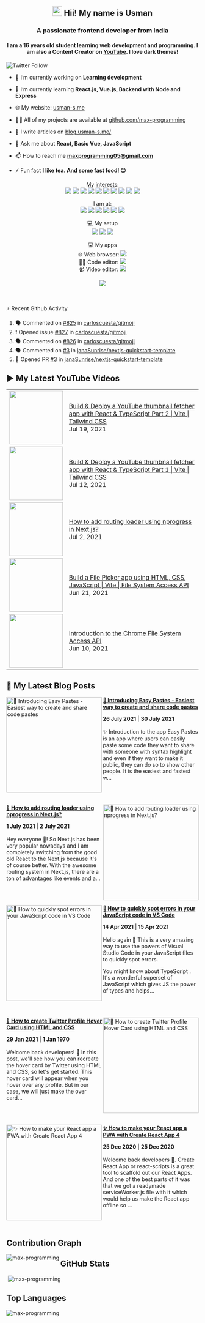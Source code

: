 <h2 align="center"><img src="https://media.giphy.com/media/hvRJCLFzcasrR4ia7z/giphy.gif" width="25px"> Hii! My name is Usman</h2>
<h3 align="center">A passionate frontend developer from India</h3>
<h4 align="center">
  I am a 16 years old student learning web development and programming. I am also a Content Creator on <a href="https://youtube.com/MaxProgramming">YouTube</a>. I love dark themes!
</h4>

![Twitter Follow](https://img.shields.io/twitter/follow/MaxProgramming1?color=1DA1F2&logo=Twitter&style=for-the-badge)

- 🔭 I’m currently working on **Learning development**

- 🌱 I’m currently learning **React.js, Vue.js, Backend with Node and Express**

- 🌐 My website: [usman-s.me](https://usman-s.me)

- 👨‍💻 All of my projects are available at [github.com/max-programming](https://github.com/max-programming)

- 📝 I write articles on [blog.usman-s.me/](https://blog.usman-s.me/)

- 💬 Ask me about **React, Basic Vue, JavaScript**

- 📫 How to reach me **maxprogramming05@gmail.com**

- ⚡ Fun fact **I like tea. And some fast food! 😉**

<!--<p align="center">
<a href="https://twitter.com/maxprogramming1" target="blank"><img align="center" src="https://cdn.jsdelivr.net/npm/simple-icons@3.0.1/icons/twitter.svg" alt="maxprogramming1" height="30" width="30" /></a>
<a href="https://stackoverflow.com/users/11727541" target="blank"><img align="center" src="https://cdn.jsdelivr.net/npm/simple-icons@3.0.1/icons/stackoverflow.svg" alt="11727541" height="30" width="30" /></a>
<a href="https://codesandbox.com/max-programming" target="blank"><img align="center" src="https://cdn.jsdelivr.net/npm/simple-icons@3.0.1/icons/codesandbox.svg" alt="max-programming" height="30" width="30" /></a>
<a href="https://fb.com/usman.sabuwala.7" target="blank"><img align="center" src="https://cdn.jsdelivr.net/npm/simple-icons@3.0.1/icons/facebook.svg" alt="usman sabuwala" height="30" width="30" /></a>
<a href="https://instagram.com/usmansabuwala7" target="blank"><img align="center" src="https://cdn.jsdelivr.net/npm/simple-icons@3.0.1/icons/instagram.svg" alt="usmansabuwala7" height="30" width="30" /></a>
<a href="https://www.youtube.com/c/max programming" target="blank"><img align="center" src="https://cdn.jsdelivr.net/npm/simple-icons@3.0.1/icons/youtube.svg" alt="max programming" height="30" width="30" /></a>
</p>-->
<!-- <p align="left"><img src="https://devicons.github.io/devicon/devicon.git/icons/bootstrap/bootstrap-plain.svg" alt="bootstrap" width="40" height="40"/> <img src="https://devicons.github.io/devicon/devicon.git/icons/css3/css3-original-wordmark.svg" alt="css3" width="40" height="40"/> <img src="https://devicons.github.io/devicon/devicon.git/icons/electron/electron-original.svg" alt="electron" width="40" height="40"/> <img src="https://devicons.github.io/devicon/devicon.git/icons/html5/html5-original-wordmark.svg" alt="html5" width="40" height="40"/> <img src="https://devicons.github.io/devicon/devicon.git/icons/javascript/javascript-original.svg" alt="javascript" width="40" height="40"/> <img src="https://devicons.github.io/devicon/devicon.git/icons/linux/linux-original.svg" alt="linux" width="40" height="40"/> <img src="https://devicons.github.io/devicon/devicon.git/icons/python/python-original.svg" alt="python" width="40" height="40"/> <img src="https://devicons.github.io/devicon/devicon.git/icons/react/react-original-wordmark.svg" alt="react" width="40" height="40"/> <img src="https://devicons.github.io/devicon/devicon.git/icons/vuejs/vuejs-original-wordmark.svg" alt="vuejs" width="40" height="40"/></p> -->
<p align="center">
  My interests: <br>
  <img src="https://img.shields.io/badge/html5%20-%23E34F26.svg?&style=for-the-badge&logo=html5&logoColor=white">
  <img src="https://img.shields.io/badge/css3%20-%231572B6.svg?&style=for-the-badge&logo=css3&logoColor=white">
  <img src="https://img.shields.io/badge/javascript%20-%23323330.svg?&style=for-the-badge&logo=javascript&logoColor=%23F7DF1E">
  <img src="https://img.shields.io/badge/python%20-%2314354C.svg?&style=for-the-badge&logo=python&logoColor=white">
  <img src="https://img.shields.io/badge/node.js%20-%2343853D.svg?&style=for-the-badge&logo=node.js&logoColor=white">
  <img src="https://img.shields.io/badge/express.js%20-%23404d59.svg?&style=for-the-badge">
  <img src="https://img.shields.io/badge/react%20-%2320232a.svg?&style=for-the-badge&logo=react&logoColor=%2361DAFB">
  <img src="https://img.shields.io/badge/material%20ui%20-%230081CB.svg?&style=for-the-badge&logo=material-ui&logoColor=white">
  <img src="https://img.shields.io/badge/vuejs%20-%2335495e.svg?&style=for-the-badge&logo=vue.js&logoColor=%234FC08D">
  <img src="https://img.shields.io/badge/electron%20-%2320232e.svg?&style=for-the-badge&logo=electron&logoColor=%47848F">
</p>

<p align="center">
  I am at: <br>
  <a href="https://youtube.com/MaxProgramming"><img src="https://img.shields.io/badge/youtube-%23FF0000.svg?&style=for-the-badge&logo=youtube&logoColor=white"></a>
  <a href="https://www.facebook.com/usman.sabuwala.7"><img src="https://img.shields.io/badge/facebook-%231877F2.svg?&style=for-the-badge&logo=facebook&logoColor=white"></a>
  <a href="https://www.instagram.com/usmansabuwala7/"><img src="https://img.shields.io/badge/instagram-%23E4405F.svg?&style=for-the-badge&logo=instagram&logoColor=white"></a>
  <a href="https://twitter.com/MaxProgramming1"><img src="https://img.shields.io/badge/twitter-%231DA1F2.svg?&style=for-the-badge&logo=twitter&logoColor=white"></a>
  <a href="https://blog.usman-s.me/"><img src="https://img.shields.io/badge/Hashnode-%232962FF.svg?&style=for-the-badge&logo=hashnode&logoColor=white"></a>
  <a href="https://dev.to/maxprogramming"><img src="https://img.shields.io/badge/DEV.TO-%230A0A0A.svg?&style=for-the-badge&logo=dev.to&logoColor=white"></a>
</p>
<p align="center">
 💻 My setup <br>
  <img src="https://img.shields.io/badge/windows-0078D6?logo=windows&logoColor=white&style=for-the-badge">
  <img src="https://img.shields.io/badge/intel-core%20i3%203rd-%230071C5.svg?&style=for-the-badge&logo=intel&logoColor=white">
  <img src="https://img.shields.io/badge/RAM-8GB-%230071C5.svg?&style=for-the-badge&logoColor=white" />
</p>
<p align="center">
 💻 My apps <br>
  🌐 Web browser: <a htef="https://microsoftedge.com"><img src="https://img.shields.io/badge/microsoft edge-0078D6?logo=microsoft-edge&logoColor=white&style=for-the-badge&color=31BAE4"></a>
  <br>
  👨‍💻 Code editor: <a href="https://code.visualstudio.com"><img src="https://img.shields.io/badge/VS Code-0078D6?logo=visual-studio-code&logoColor=white&style=for-the-badge&color=0086D1"></a>
  <br>
  📹 Video editor: <a href="http://shotcut.org/"><img src="https://img.shields.io/badge/shotcut-0078D6?logoColor=white&style=for-the-badge&color=115C77"></a>
</p>
<p align="center"> 
  <img src="https://profile-counter.glitch.me/max-programming/count.svg" />
</p>
<br />
<br />

  <summary>⚡ Recent Github Activity</summary>

<!--START_SECTION:activity-->
1. 🗣 Commented on [#825](https://github.com/carloscuesta/gitmoji/issues/825) in [carloscuesta/gitmoji](https://github.com/carloscuesta/gitmoji)
2. ❗️ Opened issue [#827](https://github.com/carloscuesta/gitmoji/issues/827) in [carloscuesta/gitmoji](https://github.com/carloscuesta/gitmoji)
3. 🗣 Commented on [#826](https://github.com/carloscuesta/gitmoji/issues/826) in [carloscuesta/gitmoji](https://github.com/carloscuesta/gitmoji)
4. 🗣 Commented on [#3](https://github.com/janaSunrise/nextjs-quickstart-template/issues/3) in [janaSunrise/nextjs-quickstart-template](https://github.com/janaSunrise/nextjs-quickstart-template)
5. 💪 Opened PR [#3](https://github.com/janaSunrise/nextjs-quickstart-template/pull/3) in [janaSunrise/nextjs-quickstart-template](https://github.com/janaSunrise/nextjs-quickstart-template)
<!--END_SECTION:activity-->

<!--START_SECTION:waka-->
<!--END_SECTION:waka-->

## ▶ My Latest YouTube Videos
<table>
  <tbody>
<!-- YOUTUBE:START --><tr><td><a href="https://www.youtube.com/watch?v=m2gdCjrksgQ"><img width="140px" src="https://i.ytimg.com/vi/m2gdCjrksgQ/mqdefault.jpg"></a></td>
<td><a href="https://www.youtube.com/watch?v=m2gdCjrksgQ">Build & Deploy a YouTube thumbnail fetcher app with React & TypeScript Part 2 | Vite | Tailwind CSS</a><br/>Jul 19, 2021</td></tr>
<tr><td><a href="https://www.youtube.com/watch?v=2X1xIiMnB6o"><img width="140px" src="https://i.ytimg.com/vi/2X1xIiMnB6o/mqdefault.jpg"></a></td>
<td><a href="https://www.youtube.com/watch?v=2X1xIiMnB6o">Build & Deploy a YouTube thumbnail fetcher app with React & TypeScript Part 1 | Vite | Tailwind CSS</a><br/>Jul 12, 2021</td></tr>
<tr><td><a href="https://www.youtube.com/watch?v=oD0CIe14M5I"><img width="140px" src="https://i.ytimg.com/vi/oD0CIe14M5I/mqdefault.jpg"></a></td>
<td><a href="https://www.youtube.com/watch?v=oD0CIe14M5I">How to add routing loader using nprogress in Next.js?</a><br/>Jul 2, 2021</td></tr>
<tr><td><a href="https://www.youtube.com/watch?v=aSGV-j8dTwY"><img width="140px" src="https://i.ytimg.com/vi/aSGV-j8dTwY/mqdefault.jpg"></a></td>
<td><a href="https://www.youtube.com/watch?v=aSGV-j8dTwY">Build a File Picker app using HTML, CSS, JavaScript | Vite | File System Access API</a><br/>Jun 21, 2021</td></tr>
<tr><td><a href="https://www.youtube.com/watch?v=QDiA6auJaMg"><img width="140px" src="https://i.ytimg.com/vi/QDiA6auJaMg/mqdefault.jpg"></a></td>
<td><a href="https://www.youtube.com/watch?v=QDiA6auJaMg">Introduction to the Chrome File System Access API</a><br/>Jun 10, 2021</td></tr>
<!-- YOUTUBE:END -->
  </tbody>
 <table>
   
## 👀 My Latest Blog Posts 
   
<!-- HASHNODE_BLOG:START -->
<p align="left">
<a href="blog.usman-s.me/introducing-easy-pastes-easiest-way-to-create-and-share-code-pastes" title="🎉 Introducing Easy Pastes - Easiest way to create and share code pastes"><img src="https://cdn.hashnode.com/res/hashnode/image/upload/v1627290238311/Zje5ihf50.png" alt="🎉 Introducing Easy Pastes - Easiest way to create and share code pastes" width="250px" align="left" /></a>
<a href="blog.usman-s.me/introducing-easy-pastes-easiest-way-to-create-and-share-code-pastes" title="🎉 Introducing Easy Pastes - Easiest way to create and share code pastes"><strong>🎉 Introducing Easy Pastes - Easiest way to create and share code pastes</strong></a>
<div><strong>26 July 2021</strong> | <strong>30 July 2021</strong></div>
<br/> ✨ Introduction to the app
Easy Pastes is an app where users can easily paste some code they want to share with someone with syntax highlight and even if they want to make it public, they can do so to show other people.
It is the easiest and fastest w... </p> <br/> <br/>
<p align="left">
<a href="blog.usman-s.me/how-to-add-routing-loader-using-nprogress-in-nextjs" title="💫 How to add routing loader using nprogress in Next.js?"><img src="https://cdn.hashnode.com/res/hashnode/image/upload/v1625221932414/rjbSj_res.png" alt="💫 How to add routing loader using nprogress in Next.js?" width="250px" align="right" /></a>
<a href="blog.usman-s.me/how-to-add-routing-loader-using-nprogress-in-nextjs" title="💫 How to add routing loader using nprogress in Next.js?"><strong>💫 How to add routing loader using nprogress in Next.js?</strong></a>
<div><strong>1 July 2021</strong> | <strong>2 July 2021</strong></div>
<br/> Hey everyone 👋!
So Next.js has been very popular nowadays and I am completely switching from the good old React to the Next.js because it's of course better.
With the awesome routing system in Next.js, there are a ton of advantages like events and a... </p> <br/> <br/>
<p align="left">
<a href="blog.usman-s.me/how-to-quickly-spot-errors-in-your-javascript-code-in-vs-code" title="🐛 How to quickly spot errors in your JavaScript code in VS Code"><img src="https://cdn.hashnode.com/res/hashnode/image/upload/v1618404188804/JCkGJFKhD.png" alt="🐛 How to quickly spot errors in your JavaScript code in VS Code" width="250px" align="left" /></a>
<a href="blog.usman-s.me/how-to-quickly-spot-errors-in-your-javascript-code-in-vs-code" title="🐛 How to quickly spot errors in your JavaScript code in VS Code"><strong>🐛 How to quickly spot errors in your JavaScript code in VS Code</strong></a>
<div><strong>14 Apr 2021</strong> | <strong>15 Apr 2021</strong></div>
<br/> Hello again 👋
This is a very amazing way to use the powers of Visual Studio Code in your JavaScript files to quickly spot errors.

You might know about  TypeScript . It's a wonderful superset of JavaScript which gives JS the power of types and helps... </p> <br/> <br/>
<p align="left">
<a href="blog.usman-s.me/how-to-create-twitter-profile-hover-card-using-html-and-css" title="🎨 How to create Twitter Profile Hover Card using HTML and CSS"><img src="https://cdn.hashnode.com/res/hashnode/image/upload/v1611905993702/akVYADg6g.png" alt="🎨 How to create Twitter Profile Hover Card using HTML and CSS" width="250px" align="right" /></a>
<a href="blog.usman-s.me/how-to-create-twitter-profile-hover-card-using-html-and-css" title="🎨 How to create Twitter Profile Hover Card using HTML and CSS"><strong>🎨 How to create Twitter Profile Hover Card using HTML and CSS</strong></a>
<div><strong>29 Jan 2021</strong> | <strong>1 Jan 1970</strong></div>
<br/> Welcome back developers! 👋
In this post, we'll see how you can recreate the hover card by Twitter using HTML and CSS, so let's get started.
This hover card will appear when you hover over any profile. But in our case, we will just make the over card... </p> <br/> <br/>
<p align="left">
<a href="blog.usman-s.me/how-to-make-your-react-app-a-pwa-with-create-react-app-4" title="✨ How to make your React app a PWA with Create React App 4"><img src="https://cdn.hashnode.com/res/hashnode/image/upload/v1608871466811/e5_5zDD81.png" alt="✨ How to make your React app a PWA with Create React App 4" width="250px" align="left" /></a>
<a href="blog.usman-s.me/how-to-make-your-react-app-a-pwa-with-create-react-app-4" title="✨ How to make your React app a PWA with Create React App 4"><strong>✨ How to make your React app a PWA with Create React App 4</strong></a>
<div><strong>25 Dec 2020</strong> | <strong>25 Dec 2020</strong></div>
<br/> Welcome back developers 👋.
Create React App or react-scripts is a great tool to scaffold out our React Apps. And one of the best parts of it was that we got a readymade serviceWorker.js file with it which would help us make the React app offline so ... </p> <br/> <br/>
<!-- HASHNODE_BLOG:END -->


## Contribution Graph
<p><img align="left" src="https://activity-graph.herokuapp.com/graph?username=max-programming&theme=github" alt="max-programming" /></p> 

## GitHub Stats
<p>&nbsp;<img align="center" src="https://github-readme-stats.max-programming.vercel.app/api?username=max-programming&show_icons=true&theme=react&count_private=true" alt="max-programming" /></p>

## Top Languages
<p><img align="left" src="https://github-readme-stats.max-programming.vercel.app/api/top-langs/?username=max-programming&layout=compact&hide=html&theme=react" alt="max-programming" /></p> 
